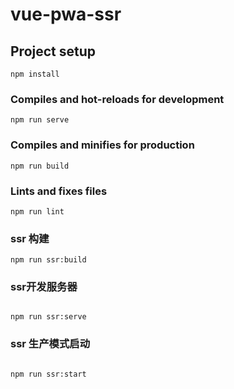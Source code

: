# vue-pwa-ssr

## Project setup
```
npm install
```

### Compiles and hot-reloads for development
```
npm run serve
```

### Compiles and minifies for production
```
npm run build
```

### Lints and fixes files
```
npm run lint
```

### ssr 构建
```
npm run ssr:build
```

### ssr开发服务器
```

npm run ssr:serve
```

### ssr 生产模式启动
```

npm run ssr:start
```





